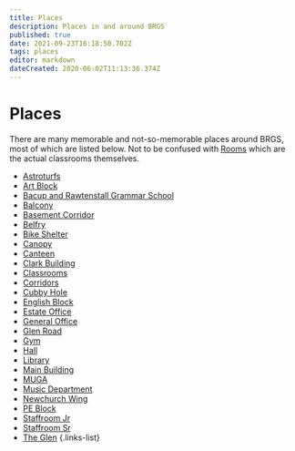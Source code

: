 ```yaml
---
title: Places
description: Places in and around BRGS
published: true
date: 2021-09-23T16:18:50.702Z
tags: places
editor: markdown
dateCreated: 2020-06-02T11:13:36.374Z
---
```


# Places

There are many memorable and not-so-memorable places around BRGS, most of which are listed below. 
Not to be confused with [Rooms](/groups/rooms) which are the actual classrooms themselves.

- [Astroturfs](/groups/places/astroturfs)
- [Art Block](/groups/places/art-block)
- [Bacup and Rawtenstall Grammar School](/groups/places/brgs)
- [Balcony](/groups/places/balcony)
- [Basement Corridor](/groups/places/basement-corridor)
- [Belfry](/groups/places/belfry)
- [Bike Shelter](/groups/places/bike-shelter)
- [Canopy](/groups/places/planopy)
- [Canteen](/groups/places/canteen)
- [Clark Building](/groups/places/clark-building)
- [Classrooms](/groups/places/classrooms)
- [Corridors](/groups/places/corridors)
- [Cubby Hole](/groups/places/cubby-hole)
- [English Block](/groups/places/english-block)
- [Estate Office](/groups/places/estate-office)
- [General Office](/groups/rooms/other/17)
- [Glen Road](/groups/places/glen-road)
- [Gym](/groups/places/gym)
- [Hall](/groups/places/hall)
- [Library](/groups/places/library)
- [Main Building](/groups/places/main-building)
- [MUGA](/groups/places/muga)
- [Music Department](/groups/places/music-department)
- [Newchurch Wing](/groups/places/newchurch-wing)
- [PE Block](/groups/places/pe-block)
- [Staffroom Jr](/groups/places/small-staffroom)
- [Staffroom Sr](/groups/places/large-staffroom)
- [The Glen](/groups/places/the-glen)
{.links-list}
